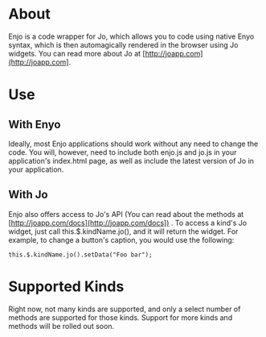 About
=====

Enjo is a code wrapper for Jo, which allows you to code using native Enyo syntax, which is then automagically rendered in the browser using Jo widgets. You can read more about Jo at [http://joapp.com](http://joapp.com].

Use
===

With Enyo
---------
Ideally, most Enjo applications should work without any need to change the code. You will, however, need to include both enjo.js and jo.js in your application's index.html page, as well as include the latest version of Jo in your application.

With Jo
-------
Enjo also offers access to Jo's API (You can read about the methods at [http://joapp.com/docs](http://joapp.com/docs]) . To access a kind's Jo widget, just call this.$.kindName.jo(), and it will return the widget. For example, to change a button's caption, you would use the following:

	this.$.kindName.jo().setData("Foo bar");

Supported Kinds
===============

Right now, not many kinds are supported, and only a select number of methods are supported for those kinds. Support for more kinds and methods will be rolled out soon.
